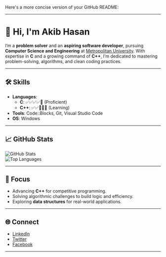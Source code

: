 Here's a more concise version of your GitHub README:

---

# 👋 Hi, I'm Akib Hasan  

I’m a **problem solver** and an **aspiring software developer**, pursuing **Computer Science and Engineering** at [Metropolitan University](https://metrouni.edu.bd/). With expertise in **C** and a growing command of **C++**, I’m dedicated to mastering problem-solving, algorithms, and clean coding practices.  

---

## 🛠️ Skills  

- **Languages**:  
  - **C**: ✅✅✅✅🔲 (Proficient)  
  - **C++**: ✅✅🔲🔲🔲 (Learning)  
- **Tools**: Code::Blocks, Git, Visual Studio Code  
- **OS**: Windows  

---

## 📈 GitHub Stats  

![GitHub Stats](https://github-readme-stats.vercel.app/api?username=ak1bhasan&show_icons=true&theme=tokyonight&hide_title=true)  
![Top Languages](https://github-readme-stats.vercel.app/api/top-langs/?username=ak1bhasan&layout=compact&theme=tokyonight)  

---

## 🌱 Focus  

- Advancing **C++** for competitive programming.  
- Solving algorithmic challenges to build logic and efficiency.  
- Exploring **data structures** for real-world applications.  

---

## 🌐 Connect  

- [LinkedIn](https://www.linkedin.com/in/ak1bhasan/)  
- [Twitter](https://x.com/____akibbb)  
- [Facebook](https://www.facebook.com/akib.hasan.148553)  

---
